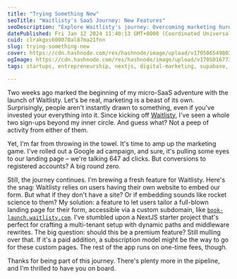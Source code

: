 ```yaml
---
title: "Trying Something New"
seoTitle: "Waitlisty's SaaS Journey: New Features"
seoDescription: "Explore Waitlisty's journey: Overcoming marketing hurdles and innovating in micro-SaaS with unique features."
datePublished: Fri Jan 12 2024 11:40:13 GMT+0000 (Coordinated Universal Time)
cuid: clrakgxs600070al87ma21fnn
slug: trying-something-new
cover: https://cdn.hashnode.com/res/hashnode/image/upload/v1705065498036/9760d1ed-af33-4326-bced-a1edbb13bd3d.jpeg
ogImage: https://cdn.hashnode.com/res/hashnode/image/upload/v1705016773171/d48ff810-cd61-4cd3-a4cf-ce48b232d2cd.jpeg
tags: startups, entrepreneurship, nextjs, digital-marketing, supabase, micro-saas, solopreneur

---
```


Two weeks ago marked the beginning of my micro-SaaS adventure with the launch of Waitlisty. Let's be real, marketing is a beast of its own. Surprisingly, people aren't instantly drawn to something, even if you've invested your everything into it. Since kicking off [Waitlisty](https://waitlisty.io), I've seen a whole two sign-ups beyond my inner circle. And guess what? Not a peep of activity from either of them.

Yet, I'm far from throwing in the towel. It's time to amp up the marketing game. I've rolled out a Google ad campaign, and sure, it's pulling some eyes to our landing page – we're talking 647 ad clicks. But conversions to registered accounts? A big round zero.

Still, the journey continues. I'm brewing a fresh feature for Waitlisty. Here's the snag: Waitlisty relies on users having their own website to embed our form. But what if they don't have a site? Or if embedding sounds like rocket science to them? My solution: a feature to let users tailor a full-blown landing page for their form, accessible via a custom subdomain, like [`book-launch.waitlisty.com`](http://book-launch.waitlisty.com). I've stumbled upon a NextJS starter project that's perfect for crafting a multi-tenant setup with dynamic paths and middleware rewrites. The big question: should this be a premium feature? Still mulling over that. If it's a paid addition, a subscription model might be the way to go for these custom pages. The rest of the app runs on one-time fees, though.

Thanks for being part of this journey. There's plenty more in the pipeline, and I'm thrilled to have you on board.